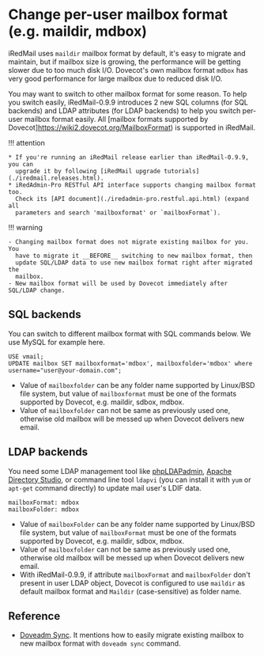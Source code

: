 # Change per-user mailbox format (e.g. maildir, mdbox)

iRedMail uses `maildir` mailbox format by default, it's easy to migrate and
maintain, but if mailbox size is growing, the performance will be getting
slower due to too much disk I/O. Dovecot's own mailbox format `mdbox` has very
good performance for large mailbox due to reduced disk I/O.

You may want to switch to other mailbox format for some reason.
To help you switch easily, iRedMail-0.9.9 introduces 2 new
SQL columns (for SQL backends) and LDAP attributes (for LDAP backends) to help
you switch per-user mailbox format easily. All
[mailbox formats supported by Dovecot]https://wiki2.dovecot.org/MailboxFormat)
is supported in iRedMail.

!!! attention

    * If you're running an iRedMail release earlier than iRedMail-0.9.9, you can
      upgrade it by following [iRedMail upgrade tutorials](./iredmail.releases.html).
    * iRedAdmin-Pro RESTful API interface supports changing mailbox format too.
      Check its [API document](./iredadmin-pro.restful.api.html) (expand all
      parameters and search 'mailboxformat' or `mailboxFormat`).

!!! warning

    - Changing mailbox format does not migrate existing mailbox for you. You
      have to migrate it __BEFORE__ switching to new mailbox format, then
      update SQL/LDAP data to use new mailbox format right after migrated the
      mailbox.
    - New mailbox format will be used by Dovecot immediately after SQL/LDAP change.

## SQL backends

You can switch to different mailbox format with SQL commands below. We use
MySQL for example here.

```
USE vmail;
UPDATE mailbox SET mailboxformat='mdbox', mailboxfolder='mdbox' where username="user@your-domain.com";
```

* Value of `mailboxfolder` can be any folder name supported by Linux/BSD file
  system, but value of `mailboxformat` must be one of the formats supported by
  Dovecot, e.g. maildir, sdbox, mdbox.
* Value of `mailboxfolder` can not be same as previously used one, otherwise
  old mailbox will be messed up when Dovecot delivers new email.

## LDAP backends

You need some LDAP management tool like [phpLDAPadmin](http://phpldapadmin.sourceforge.net/),
[Apache Directory Studio](https://directory.apache.org/studio/), or command
line tool `ldapvi` (you can install it with `yum` or `apt-get` command directly)
to update mail user's LDIF data.

```
mailboxFormat: mdbox
mailboxFolder: mdbox
```

* Value of `mailboxFolder` can be any folder name supported by Linux/BSD file
  system, but value of `mailboxFormat` must be one of the formats supported by
  Dovecot, e.g. maildir, sdbox, mdbox.
* Value of `mailboxfolder` can not be same as previously used one, otherwise
  old mailbox will be messed up when Dovecot delivers new email.
* With iRedMail-0.9.9, if attribute `mailboxFormat` and `mailboxFolder` don't
  present in user LDAP object, Dovecot is configured to use `maildir` as
  default mailbox format and `Maildir` (case-sensitive) as folder name.

## Reference

* [Doveadm Sync](https://wiki.dovecot.org/Tools/Doveadm/Sync). It mentions how
  to easily migrate existing mailbox to new mailbox format with `doveadm sync`
  command.

